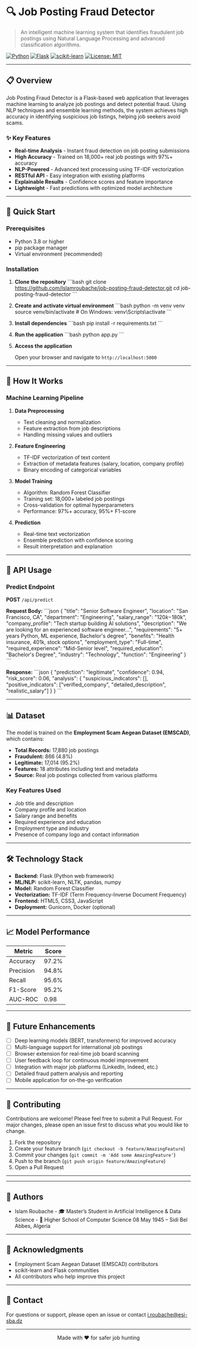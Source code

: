 # 🔍 Job Posting Fraud Detector

> An intelligent machine learning system that identifies fraudulent job postings using Natural Language Processing and advanced classification algorithms.

[![Python](https://img.shields.io/badge/Python-3.8+-blue.svg)](https://www.python.org/downloads/)
[![Flask](https://img.shields.io/badge/Flask-2.0+-green.svg)](https://flask.palletsprojects.com/)
[![scikit-learn](https://img.shields.io/badge/scikit--learn-1.0+-orange.svg)](https://scikit-learn.org/)
[![License: MIT](https://img.shields.io/badge/License-MIT-yellow.svg)](https://opensource.org/licenses/MIT)

---

## 📋 Overview

Job Posting Fraud Detector is a Flask-based web application that leverages machine learning to analyze job postings and detect potential fraud. Using NLP techniques and ensemble learning methods, the system achieves high accuracy in identifying suspicious job listings, helping job seekers avoid scams.

### ✨ Key Features

- **Real-time Analysis** - Instant fraud detection on job posting submissions
- **High Accuracy** - Trained on 18,000+ real job postings with 97%+ accuracy
- **NLP-Powered** - Advanced text processing using TF-IDF vectorization
- **RESTful API** - Easy integration with existing platforms
- **Explainable Results** - Confidence scores and feature importance
- **Lightweight** - Fast predictions with optimized model architecture

---

## 🚀 Quick Start

### Prerequisites

- Python 3.8 or higher
- pip package manager
- Virtual environment (recommended)

### Installation

1. **Clone the repository**
   \`\`\`bash
   git clone https://github.com/Islamroubache/job-posting-fraud-detector.git
   cd job-posting-fraud-detector
   \`\`\`

2. **Create and activate virtual environment**
   \`\`\`bash
   python -m venv venv
   source venv/bin/activate  # On Windows: venv\Scripts\activate
   \`\`\`

3. **Install dependencies**
   \`\`\`bash
   pip install -r requirements.txt
   \`\`\`

4. **Run the application**
   \`\`\`bash
   python app.py
   \`\`\`

5. **Access the application**
   
   Open your browser and navigate to `http://localhost:5000`


---

## 🤖 How It Works

### Machine Learning Pipeline

1. **Data Preprocessing**
   - Text cleaning and normalization
   - Feature extraction from job descriptions
   - Handling missing values and outliers

2. **Feature Engineering**
   - TF-IDF vectorization of text content
   - Extraction of metadata features (salary, location, company profile)
   - Binary encoding of categorical variables

3. **Model Training**
   - Algorithm: Random Forest Classifier
   - Training set: 18,000+ labeled job postings
   - Cross-validation for optimal hyperparameters
   - Performance: 97%+ accuracy, 95%+ F1-score

4. **Prediction**
   - Real-time text vectorization
   - Ensemble prediction with confidence scoring
   - Result interpretation and explanation

---

## 🔌 API Usage

### Predict Endpoint

**POST** `/api/predict`

**Request Body:**
\`\`\`json
{
  "title": "Senior Software Engineer",
  "location": "San Francisco, CA",
  "department": "Engineering",
  "salary_range": "$120k-$180k",
  "company_profile": "Tech startup building AI solutions",
  "description": "We are looking for an experienced software engineer...",
  "requirements": "5+ years Python, ML experience, Bachelor's degree",
  "benefits": "Health insurance, 401k, stock options",
  "employment_type": "Full-time",
  "required_experience": "Mid-Senior level",
  "required_education": "Bachelor's Degree",
  "industry": "Technology",
  "function": "Engineering"
}
\`\`\`

**Response:**
\`\`\`json
{
  "prediction": "legitimate",
  "confidence": 0.94,
  "risk_score": 0.06,
  "analysis": {
    "suspicious_indicators": [],
    "positive_indicators": ["verified_company", "detailed_description", "realistic_salary"]
  }
}
\`\`\`

---

## 📊 Dataset

The model is trained on the **Employment Scam Aegean Dataset (EMSCAD)**, which contains:

- **Total Records:** 17,880 job postings
- **Fraudulent:** 866 (4.8%)
- **Legitimate:** 17,014 (95.2%)
- **Features:** 18 attributes including text and metadata
- **Source:** Real job postings collected from various platforms

### Key Features Used

- Job title and description
- Company profile and location
- Salary range and benefits
- Required experience and education
- Employment type and industry
- Presence of company logo and contact information

---

## 🛠️ Technology Stack

- **Backend:** Flask (Python web framework)
- **ML/NLP:** scikit-learn, NLTK, pandas, numpy
- **Model:** Random Forest Classifier
- **Vectorization:** TF-IDF (Term Frequency-Inverse Document Frequency)
- **Frontend:** HTML5, CSS3, JavaScript
- **Deployment:** Gunicorn, Docker (optional)

---

## 📈 Model Performance

| Metric | Score |
|--------|-------|
| Accuracy | 97.2% |
| Precision | 94.8% |
| Recall | 95.6% |
| F1-Score | 95.2% |
| AUC-ROC | 0.98 |

---

## 🔮 Future Enhancements

- [ ] Deep learning models (BERT, transformers) for improved accuracy
- [ ] Multi-language support for international job postings
- [ ] Browser extension for real-time job board scanning
- [ ] User feedback loop for continuous model improvement
- [ ] Integration with major job platforms (LinkedIn, Indeed, etc.)
- [ ] Detailed fraud pattern analysis and reporting
- [ ] Mobile application for on-the-go verification

---

## 🤝 Contributing

Contributions are welcome! Please feel free to submit a Pull Request. For major changes, please open an issue first to discuss what you would like to change.

1. Fork the repository
2. Create your feature branch (`git checkout -b feature/AmazingFeature`)
3. Commit your changes (`git commit -m 'Add some AmazingFeature'`)
4. Push to the branch (`git push origin feature/AmazingFeature`)
5. Open a Pull Request

---


---

## 👥 Authors

- Islam Roubache - 🎓 Master’s Student in Artificial Intelligence & Data Science - 📍 Higher School of Computer Science 08 May 1945 – Sidi Bel Abbes, Algeria

---

## 🙏 Acknowledgments

- Employment Scam Aegean Dataset (EMSCAD) contributors
- scikit-learn and Flask communities
- All contributors who help improve this project

---

## 📧 Contact

For questions or support, please open an issue or contact [i.roubache@esi-sba.dz](mailto:i.roubache@esi-sba.dz)

---

<p align="center">Made with ❤️ for safer job hunting</p>
